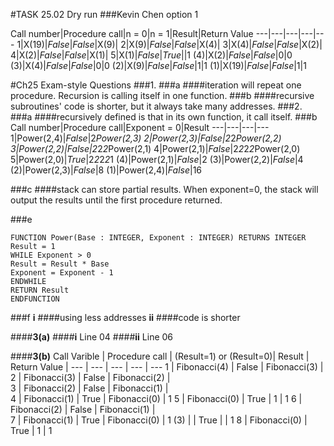 #TASK 25.02 Dry run
###Kevin Chen option 1

Call number|Procedure call|n = 0|n = 1|Result|Return Value
---|---|---|---|---
1|X(19)|*False*|*False*|X(9)|
2|X(9)|*False*|*False*|X(4)|
3|X(4)|*False*|*False*|X(2)|
4|X(2)|*False*|*False*|X(1)|
5|X(1)|*False*|*True*||1
(4)|X(2)|*False*|*False*|0|0
(3)|X(4)|*False*|*False*|0|0
(2)|X(9)|*False*|*False*|1|1
(1)|X(19)|*False*|*False*|1|1

#Ch25 Exam-style Questions
###1. 
###a
####iteration will repeat one procedure. Recursion is calling itself in one function.
###b
####recursive subroutines' code is shorter, but it always take many addresses.
###2.
###a
####recursively defined is that in its own function, it call itself.
###b
Call number|Procedure call|Exponent = 0|Result
---|---|---|---
1|Power(2,4)|*False*|2*Power(2,3)
2|Power(2,3)|*False*|2*2*Power(2,2)
3|Power(2,2)|*False*|2*2*2*Power(2,1)
4|Power(2,1)|*False*|2*2*2*2*Power(2,0)
5|Power(2,0)|*True*|2*2*2*2*1
(4)|Power(2,1)|*False*|2
(3)|Power(2,2)|*False*|4
(2)|Power(2,3)|*False*|8
(1)|Power(2,4)|*False*|16

###c
####stack can store partial results. When exponent=0, the stack will output the results until the first procedure returned.

###e
```pseudocode
FUNCTION Power(Base : INTEGER, Exponent : INTEGER) RETURNS INTEGER
Result = 1
WHILE Exponent > 0
Result = Result * Base
Exponent = Exponent - 1 
ENDWHILE
RETURN Result
ENDFUNCTION
```
###f
**i**
####using less addresses
**ii**
####code is shorter 

####**3(a)**
####**i**  Line 04
####**ii**  Line 06

####**3(b)**
Call Varible | Procedure call | (Result=1) or (Result=0)| Result | Return Value |
--- | --- | --- | --- | ---
1 | Fibonacci(4) | False | Fibonacci(3) |  
2 | Fibonacci(3) | False | Fibonacci(2) |  
3 | Fibonacci(2) | False | Fibonacci(1) |  
4 | Fibonacci(1) | True | Fibonacci(0) | 1
5 | Fibonacci(0) | True | 1 | 1
6 | Fibonacci(2) | False | Fibonacci(1) |  
7 | Fibonacci(1) | True | Fibonacci(0) | 1
(3) |  | True |  | 1
8 | Fibonacci(0) | True | 1 | 1
